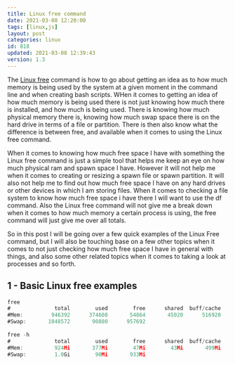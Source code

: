 ```yaml
---
title: Linux free command
date: 2021-03-08 12:20:00
tags: [linux,js]
layout: post
categories: linux
id: 818
updated: 2021-03-08 12:39:43
version: 1.3
---
```


The [Linux free](https://linuxize.com/post/free-command-in-linux/) command is how to go about getting an idea as to how much memory is being used by the system at a given moment in the command line and when creating bash scripts. WHen it comes to getting an idea of how much memory is being used there is not just knowing how much there is installed, and how much is being used. There is knowing how much physical memory there is, knowing how much swap space there is on the hard drive in terms of a file or partition. There is then also know what the difference is between free, and available when it comes to using the Linux free command.

When it comes to knowing how much free space I have with something the Linux free command is just a simple tool that helps me keep an eye on how much physical ram and spawn space I have. However it will not help me when it comes to creating or resizing a spawn file or spawn partition. It will also not help me to find out how much free space I have on any hard drives or other devices in which I am storing files. When it comes to checking a file system to know how much free space i have there I will want to use the df command. Also the Linux free command will not give me a break down when it comes to how much memory a certain process is using, the free command will just give me over all totals.

So in this post I will be going over a few quick examples of the Linux Free command, but I will also be touching base on a few other topics when it comes to not just checking how much free space I have in general with things, and also some other related topics when it comes to taking a look at processes and so forth.

<!-- more -->


## 1 - Basic Linux free examples

```js
free
#              total        used        free      shared  buff/cache   available
#Mem:         946392      374608       54864       45020      516920      474404
#Swap:       1048572       90880      957692
 
free -h
#              total        used        free      shared  buff/cache   available
#Mem:          924Mi       377Mi        47Mi        43Mi       499Mi       451Mi
#Swap:         1.0Gi        90Mi       933Mi
```